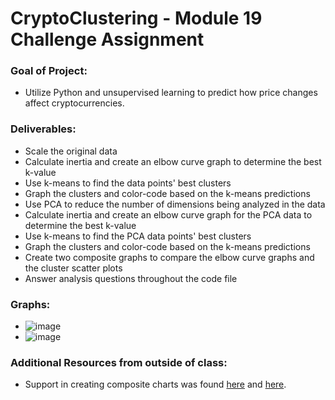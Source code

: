 # CryptoClustering - Module 19 Challenge Assignment
### Goal of Project:
- Utilize Python and unsupervised learning to predict how price changes affect cryptocurrencies.
### Deliverables:
- Scale the original data
- Calculate inertia and create an elbow curve graph to determine the best k-value
- Use k-means to find the data points' best clusters
- Graph the clusters and color-code based on the k-means predictions
- Use PCA to reduce the number of dimensions being analyzed in the data
- Calculate inertia and create an elbow curve graph for the PCA data to determine the best k-value
- Use k-means to find the PCA data points' best clusters
- Graph the clusters and color-code based on the k-means predictions
- Create two composite graphs to compare the elbow curve graphs and the cluster scatter plots
- Answer analysis questions throughout the code file
### Graphs:
- ![image](https://github.com/lvit001/CryptoClustering/assets/140283164/b1d2560c-ce5a-41d3-b7f4-0b529c95dfb0)
- ![image](https://github.com/lvit001/CryptoClustering/assets/140283164/a3a970a4-3cd2-4843-9328-add61b3448a6)
### Additional Resources from outside of class:
- Support in creating composite charts was found [here](https://hvplot.holoviz.org/user_guide/Plotting.html) and [here](https://holoviews.org/user_guide/Composing_Elements.html).

